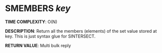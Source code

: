# SMEMBERS *key*

**TIME COMPLEXITY**:
O(N)

**DESCRIPTION**:
Return all the members (elements) of the set value stored at key. This is just
syntax glue for SINTERSECT.

**RETURN VALUE**:
Multi bulk reply
